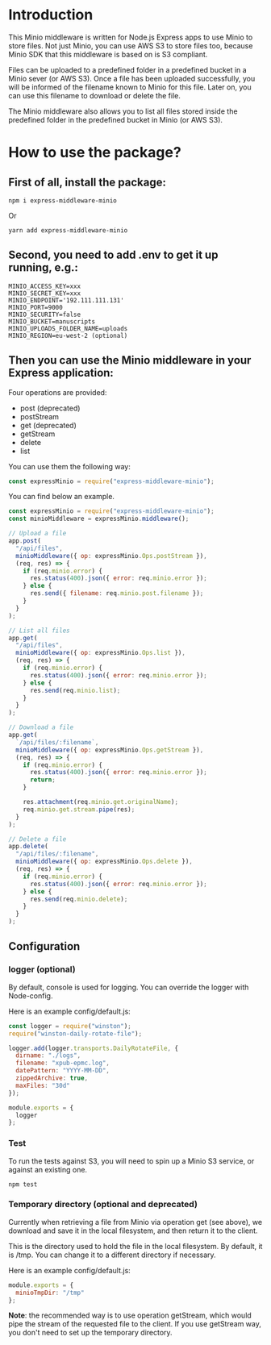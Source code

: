 # Introduction

This Minio middleware is written for Node.js Express apps to use Minio to store files. Not just Minio, you can use AWS S3 to store files too, because Minio SDK that this middleware is based on is S3 compliant.

Files can be uploaded to a predefined folder in a predefined bucket in a Minio sever (or AWS S3). Once a file has been uploaded successfully, you will be informed of the filename known to Minio for this file. Later on, you can use this filename to download or delete the file.

The Minio middleware also allows you to list all files stored inside the predefined folder in the predefined bucket in Minio (or AWS S3).

# How to use the package?

## First of all, install the package:

```shell
npm i express-middleware-minio
```

Or

```shell
yarn add express-middleware-minio
```

## Second, you need to add .env to get it up running, e.g.:

```shell
MINIO_ACCESS_KEY=xxx
MINIO_SECRET_KEY=xxx
MINIO_ENDPOINT='192.111.111.131'
MINIO_PORT=9000
MINIO_SECURITY=false
MINIO_BUCKET=manuscripts
MINIO_UPLOADS_FOLDER_NAME=uploads
MINIO_REGION=eu-west-2 (optional)
```

## Then you can use the Minio middleware in your Express application:

Four operations are provided:

- post (deprecated)
- postStream
- get (deprecated)
- getStream
- delete
- list

You can use them the following way:

```javascript
const expressMinio = require("express-middleware-minio");
```

You can find below an example.

```javascript
const expressMinio = require("express-middleware-minio");
const minioMiddleware = expressMinio.middleware();

// Upload a file
app.post(
  "/api/files",
  minioMiddleware({ op: expressMinio.Ops.postStream }),
  (req, res) => {
    if (req.minio.error) {
      res.status(400).json({ error: req.minio.error });
    } else {
      res.send({ filename: req.minio.post.filename });
    }
  }
);

// List all files
app.get(
  "/api/files",
  minioMiddleware({ op: expressMinio.Ops.list }),
  (req, res) => {
    if (req.minio.error) {
      res.status(400).json({ error: req.minio.error });
    } else {
      res.send(req.minio.list);
    }
  }
);

// Download a file
app.get(
  `/api/files/:filename`,
  minioMiddleware({ op: expressMinio.Ops.getStream }),
  (req, res) => {
    if (req.minio.error) {
      res.status(400).json({ error: req.minio.error });
      return;
    }

    res.attachment(req.minio.get.originalName);
    req.minio.get.stream.pipe(res);
  }
);

// Delete a file
app.delete(
  "/api/files/:filename",
  minioMiddleware({ op: expressMinio.Ops.delete }),
  (req, res) => {
    if (req.minio.error) {
      res.status(400).json({ error: req.minio.error });
    } else {
      res.send(req.minio.delete);
    }
  }
);
```

## Configuration

### logger (optional)

By default, console is used for logging. You can override the logger with Node-config.

Here is an example config/default.js:

```javascript
const logger = require("winston");
require("winston-daily-rotate-file");

logger.add(logger.transports.DailyRotateFile, {
  dirname: "./logs",
  filename: "xpub-epmc.log",
  datePattern: "YYYY-MM-DD",
  zippedArchive: true,
  maxFiles: "30d"
});

module.exports = {
  logger
};
```

### Test

To run the tests against S3, you will need to spin up a Minio S3 service, or against an existing one.

```
npm test
```

### Temporary directory (optional and deprecated)

Currently when retrieving a file from Minio via operation get (see above), we download and save it in the local filesystem, and then return it to the client.

This is the directory used to hold the file in the local filesystem. By default, it is /tmp. You can change it to a different directory if necessary.

Here is an example config/default.js:

```javascript
module.exports = {
  minioTmpDir: "/tmp"
};
```

**Note**: the recommended way is to use operation getStream, which would pipe the stream of the requested file to the client. If you use getStream way, you don't need to set up the temporary directory.
